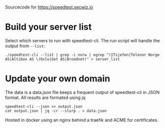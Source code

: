 Sourcecode for https://speedtest.secwiz.io

# Build your server list
Select which servers to run with speedtest-cli. The run script will handle the output from `--list`:
```
./speedtest-cli --list | grep -i norw | egrep "(ITsjefen|Telenor Norge AS|Altibox AS \(Oslo|Get AS|Broadnet)" > server_list
```

# Update your own domain


The data is a data.json file keeps a frequent output of speedtest-cli in JSON format. All results are formated using jq
```
speedtest-cli --json >> output.json
cat output.json | jq -cr --slurp . > data.json
```


Hosted in docker using an nginx behind a traefik and ACME for certificates.
